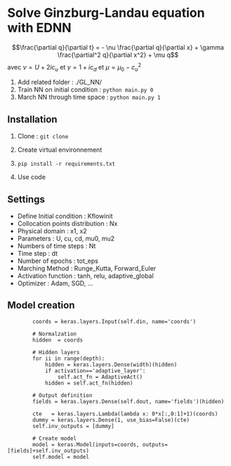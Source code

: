 # Solve Ginzburg-Landau equation with EDNN

$$\frac{\partial q}{\partial t} = - \nu \frac{\partial q}{\partial x} + \gamma \frac{\partial^2 q}{\partial x^2} + \mu q$$
avec $\nu = U+2i c_u$ et $\gamma =1+ic_d$ et $\mu=\mu_0-c_u^2$

1. Add related folder : ./GL_NN/
2. Train NN on initial condition : `python main.py 0`
3. March NN through time space : `python main.py 1`

## Installation
1. Clone : `git clone`

2. Create virtual environnement

3. `pip install -r requirements.txt`

4. Use code

## Settings

- Define Initial condition : Kflowinit
- Collocation points distribution : Nx
- Physical domain : x1, x2
- Parameters : U, cu, cd, mu0, mu2
- Numbers of time steps : Nt
- Time step : dt
- Number of epochs : tot_eps
- Marching Method : Runge_Kutta, Forward_Euler
- Activation function : tanh, relu, adaptive_global
- Optimizer : Adam, SGD, ...

## Model creation 

```# Input definition
        coords = keras.layers.Input(self.din, name='coords')

        # Normalzation
        hidden  = coords

        # Hidden layers
        for ii in range(depth):
            hidden = keras.layers.Dense(width)(hidden)
            if activation=='adaptive_layer':
                self.act_fn = AdaptiveAct()
            hidden = self.act_fn(hidden)

        # Output definition
        fields = keras.layers.Dense(self.dout, name='fields')(hidden)

        cte   = keras.layers.Lambda(lambda x: 0*x[:,0:1]+1)(coords)
        dummy = keras.layers.Dense(1, use_bias=False)(cte)
        self.inv_outputs = [dummy]

        # Create model
        model = keras.Model(inputs=coords, outputs=[fields]+self.inv_outputs)
        self.model = model
```



